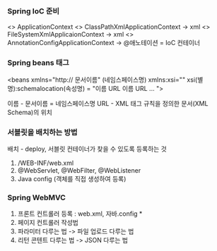 ### Spring IoC 준비

<<Interface>> ApplicationContext
<<concrete>> ClassPathXmlApplicationContext -> xml
<<concrete>> FileSystemXmlApplicaionContext -> xml
<<concrete>> AnnotationConfigApplicationContext -> @애노테이션 = IoC 컨테이너


### Spring beans 태그

<?xml version="1.0" encoding="UTF-8"?>
<beans xmlns="http:// 문서이름" (네임스페이스명)
       xmlns:xsi=""
       xsi(별명):schemalocation(속성명) = "이름 URL 이름 URL ... ">
</beans>

이름 - 문서이름 = 네임스페이스명
URL - XML 태그 규칙을 정의한 문서(XML Schema)의 위치

### 서블릿을 배치하는 방법

배치 - deploy, 서블릿 컨테이너가 찾을 수 있도록 등록하는 것

1. /WEB-INF/web.xml
2. @WebServlet, @WebFilter, @WebListener
3. Java config (객체를 직접 생성하여 등록)

### Spring WebMVC

1. 프론트 컨트롤러 등록 : web.xml, 자바.config *
2. 페이지 컨트롤러 작성법
3. 파라미터 다루는 법 -> 파일 업로드 다루는 법
4. 리턴 콘텐트 다루는 법 -> JSON 다루는 법













